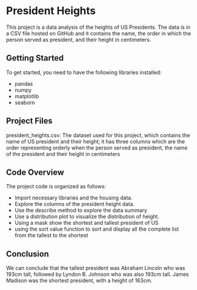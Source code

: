 # President Heights
This project is a data analysis of the heights of US Presidents. The data is in a CSV file hosted on GitHub and it contains the name, the order in which the person served as president, and their height in centimeters.

## Getting Started
To get started, you need to have the following libraries installed:

  - pandas
  - numpy
  - matplotlib
  - seaborn
  
## Project Files
president_heights.csv: The dataset used for this project, which contains the name of US president and their height; it has three columns which are the order representing orderly when the person served as president, the name of the president and their height in centimeters

## Code Overview
The project code is organized as follows:

- Import necessary libraries and the housing data.
- Explore the columns of the president height data.
- Use the describe method to explore the data summary
- Use a distribution plot to visualize the distribution of height.
- Using a mask show the shortest and tallest president of US
- using the sort value function to sort and display all the complete list from the tallest to the shortest

## Conclusion
We can conclude that the tallest president was Abraham Lincoln who was 193cm tall, followed by Lyndon B. Johnson who was also 193cm tall. James Madison was the shortest president, with a height of 163cm.
